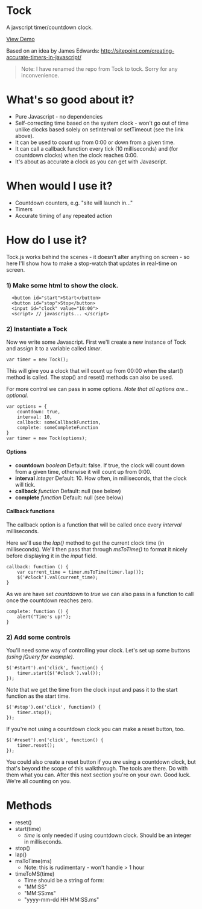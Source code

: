 # Tock #

A javscript timer/countdown clock. 

[View Demo](http://deviouschimp.co.uk/misc/tock)

Based on an idea by James Edwards:
http://sitepoint.com/creating-accurate-timers-in-javascript/

 > Note: I have renamed the repo from Tock to tock. Sorry for any inconvenience.

# What's so good about it? #

* Pure Javascript - no dependencies
* Self-correcting time based on the system clock - won't go out of time unlike clocks based solely on setInterval or setTimeout (see the link above).
* It can be used to count up from 0:00 or down from a given time. 
* It can call a callback function every tick (10 milliseconds) and (for countdown clocks) when the clock reaches 0:00.
* It's about as accurate a clock as you can get with Javascript.

# When would I use it? #

 * Countdown counters, e.g. "site will launch in..."
 * Timers
 * Accurate timing of any repeated action

# How do I use it? #

Tock.js works behind the scenes - it doesn't alter anything on screen - so here I'll show how to make a stop-watch that updates in real-time on screen.

### 1) Make some html to show the clock. ###

      <button id="start">Start</button> 
      <button id="stop">Stop</button> 
      <input id="clock" value="10:00">
      <script> // javascripts... </script>

### 2) Instantiate a Tock ###

Now we write some Javascript. First we'll create a new instance of Tock and assign it to a variable called *timer*.

    var timer = new Tock();

This will give you a clock that will count up from 00:00 when the start() method is called. The stop() and reset() methods can also be used.

For more control we can pass in some options. *Note that all options are... optional.*

    var options = {
        countdown: true,
        interval: 10,
        callback: someCallbackFunction,
        complete: someCompleteFunction
    }
    var timer = new Tock(options);


#### Options ####

  * **countdown** *boolean*  Default: false. If true, the clock will count down from a given time, otherwise it will count up from 0:00.
  * **interval** *integer* Default: 10. How often, in milliseconds, that the clock will tick.
  * **callback** *function* Default: null (see below)
  * **complete** *function* Default: null (see below)

#### Callback functions ####

The callback option is a function that will be called once every *interval* milliseconds.

Here we'll use the *lap()* method to get the current clock time (in milliseconds). We'll then pass that through *msToTime()* to format it nicely before displaying it in the *input* field.

    callback: function () {
        var current_time = timer.msToTime(timer.lap());
        $('#clock').val(current_time);
    }

As we are have set *countdown* to *true* we can also pass in a function to call once the countdown reaches zero.

    complete: function () {
        alert("Time's up!");
    }

### 2) Add some controls ###

You'll need some way of controlling your clock. Let's set up some buttons *(using jQuery for example)*.

    $('#start').on('click', function() {
	    timer.start($('#clock').val());
	});

Note that we get the time from the clock input and pass it to the start function as the start time.

    $('#stop').on('click', function() {
	    timer.stop();
	});

If you're not using a countdown clock you can make a reset button, too.

    $('#reset').on('click', function() {
	    timer.reset();
	});

You could also create a reset button if you *are* using a countdown clock, but that's beyond the scope of this walkthrough. The tools are there. Do with them what you can. After this next section you're on your own. Good luck. We're all counting on you.

# Methods #

 * reset()
 * start(time)
   * *time* is only needed if using countdown clock.
      Should be an integer in milliseconds.
 * stop()
 * lap()
 * msToTime(ms)
   * Note: this is rudimentary - won't handle > 1 hour
 * timeToMS(time)
   * Time should be a string of form:
   * "MM:SS"
   * "MM:SS:ms"
   * "yyyy-mm-dd HH:MM:SS.ms"
